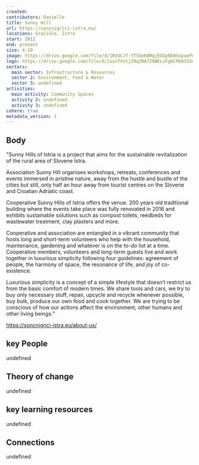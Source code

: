 ```yaml
---
created:
contributors: Danielle
title: Sunny Hill
url: https://soncnigrici-istra.eu/
locations: Gračišče, Istra
start: 2012
end: present
size: 4-10
image: https://drive.google.com/file/d/1RXOCJf-YTSbeKBMqjEOIpNEHXxpoePmo/view?usp=drive_link
logo: https://drive.google.com/file/d/1sxnTVntjZ9qZNA7Z9WELvFg0CPKAISXm/view?usp=drive_link
sectors:
  main sector: Infrastructure & Resources
  sector 2: Environment, Food & Water
  sector 3: undefined
activities: 
  main activity: Community Spaces
  activity 2: undefined
  activity 3: undefined
cohere: true
metadata_version: 1
---
```



## Body

"Sunny Hills of Istria is a project that aims for the sustainable revitalization of the rural area of Slovene Istra.

Association Sunny Hill organises workshops, retreats, conferences and events immersed in pristine nature, away from the hustle and bustle of the cities but still, only half an hour away from tourist centres on the Slovene and Croatian Adriatic coast.

Cooperative Sunny Hills of Istria offers the venue. 200 years old traditional building where the events take place was fully renovated in 2016 and exhibits sustainable solutions such as compost toilets, reedbeds for wastewater treatment, clay plasters and more.

Cooperative and association are entangled in a vibrant community that hosts long and short-term volunteers who help with the household, maintenance, gardening and whatever is on the to-do list at a time.  Cooperative members, volunteers and long-term guests live and work together in luxurious simplicity following four guidelines: agreement of people, the harmony of space, the resonance of life, and joy of co-existence.

Luxurious simplicity is a concept of a simple lifestyle that doesn’t restrict us from the basic comfort of modern times.  We share tools and cars, we try to buy only necessary stuff, repair, upcycle and recycle whenever possible, buy bulk, produce our own food and cook together. We are trying to be conscious of how our actions affect the environment, other humans and other living beings."

https://soncnigrici-istra.eu/about-us/

## key People

undefined

## Theory of change

undefined

## key learning resources

undefined

## Connections

undefined

